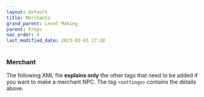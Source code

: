 ```yaml
---
layout: default
title: Merchants
grand_parent: Level Making
parent: Props
nav_order: 4
last_modified_date: 2023-02-01 17:30
---
```


### Merchant

The following XML file **explains only** the other tags that need to be added if you want to make a merchant NPC. The tag `<settings>` contains the details above.

<script src="https://gist.github.com/Phoenixx19/69cbef46f1ac061b54d8b3afe8ab3dbe.js"></script>